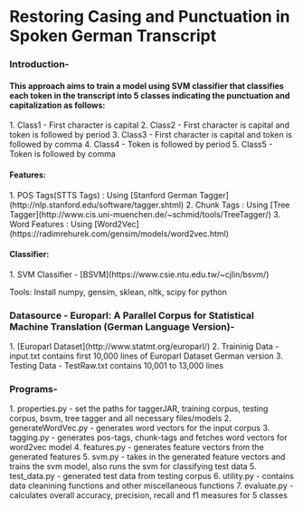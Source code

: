 # Restoring Casing and Punctuation in Spoken German Transcript

<h3>Introduction-</h3>
<h4>This approach aims to train a model using SVM classifier that classifies each token in the transcript into 5 classes
indicating the punctuation and capitalization as follows:</h4>
1. Class1 - First character is capital
2. Class2 - First character is capital and token is followed by period
3. Class3 - First character is capital and token is followed by comma
4. Class4 - Token is followed by period
5. Class5 - Token is followed by comma

<h4>Features:</h4>  
1. POS Tags(STTS Tags) : Using [Stanford German Tagger](http://nlp.stanford.edu/software/tagger.shtml)
2. Chunk Tags : Using [Tree Tagger](http://www.cis.uni-muenchen.de/~schmid/tools/TreeTagger/)
3. Word Features : Using [Word2Vec](https://radimrehurek.com/gensim/models/word2vec.html)

<h4>Classifier:</h4>
1. SVM Classifier - [BSVM](https://www.csie.ntu.edu.tw/~cjlin/bsvm/)

Tools: Install numpy, gensim, sklean, nltk, scipy for python
    
<h3>Datasource - Europarl: A Parallel Corpus for Statistical Machine Translation (German Language Version)-</h3>
1. [Europarl Dataset](http://www.statmt.org/europarl/)
2. Traininig Data - input.txt contains first 10,000 lines of Europarl Dataset German version
3. Testing Data - TestRaw.txt contains 10,001 to 13,000 lines 	
	 
<h3>Programs-</h3>
1. properties.py - set the paths for taggerJAR, training corpus, testing corpus, bsvm, tree tagger and all necessary files/models
2. generateWordVec.py - generates word vectors for the input corpus
3. tagging.py - generates pos-tags, chunk-tags and fetches word vectors for word2vec model 
4. features.py - generates feature vectors from the generated features
5. svm.py - takes in the generated feature vectors and trains the svm model, also runs the svm for classifying test data
5. test_data.py - generated test data from testing corpus
6. utility.py - contains data cleanining functions and other miscellaneous functions
7. evaluate.py - calculates overall accuracy, precision, recall and f1 measures for 5 classes
	